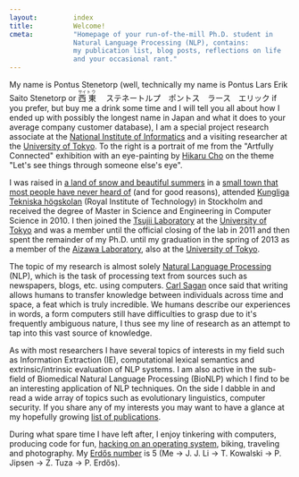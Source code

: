 ```yaml
---
layout:         index
title:          Welcome!
cmeta:          "Homepage of your run-of-the-mill Ph.D. student in
                Natural Language Processing (NLP), contains:
                my publication list, blog posts, reflections on life
                and your occasional rant."
---
```


My name is Pontus Stenetorp (well, technically my name is Pontus Lars Erik
Saito Stenetorp or
<ruby>
    <rb>西</rb><rp>(</rp><rt>サイ</rt><rp>)</rp>
    <rb>東</rb><rp>(</rp><rt>トウ</rt><rp>)</rp>
</ruby>　ステネートルプ　ポントス　ラース　エリック
if you prefer, but buy me a drink some time and I will tell you all about how
I ended up with possibly the longest name in Japan and what it does to your
average company customer database), I am a special project research associate
at the [National Institute of Informatics][nii] and a visiting researcher at
the [University of Tokyo][todai].
To the right is a portrait of me from the "Artfully Connected" exhibition with
an eye-painting by [Hikaru Cho][cho] on the theme "Let's see things through
someone else's eye".

I was raised in [a land of snow and beautiful summers][sweden] in a [small
town that most people have never heard of][lindesberg] (and for good reasons),
attended [Kungliga Tekniska högskolan][kth] (Royal Institute of Technology) in
Stockholm and received the degree of Master in Science and Engineering in
Computer Science in 2010.
I then joined the [Tsujii Laboratory][tsujii] at the [University of
Tokyo][todai] and was a member until the official closing of the lab in 2011
and then spent the remainder of my Ph.D. until my graduation in the spring of
2013 as a member of the [Aizawa Laboratory][aizawa], also at the [University
of Tokyo][todai].

The topic of my research is almost solely [Natural Language Processing][nlp]
(NLP), which is the task of processing text from sources such as newspapers,
blogs, etc. using computers.
[Carl Sagan][sagan] once said that writing allows humans to transfer
knowledge between individuals across time and space, a feat which is truly
incredible.
We humans describe our experiences in words, a form computers still have
difficulties to grasp due to it's frequently ambiguous nature, I thus see my
line of research as an attempt to tap into this vast source of knowledge.

As with most researchers I have several topics of interests in my field such
as Information Extraction (IE), computational lexical semantics and
extrinsic/intrinsic evaluation of NLP systems.
I am also active in the sub-field of Biomedical Natural Language Processing
(BioNLP) which I find to be an interesting application of NLP techniques.
On the side I dabble in and read a wide array of topics such as evolutionary
linguistics, computer security.
If you share any of my interests you may want to have a glance at my hopefully
growing [list of publications][publications].

During what spare time I have left after, I enjoy tinkering with computers, producing
code for fun, [hacking on an operating system][freebsd], biking, traveling and
photography. My [Erdős number][erdos] is 5 (Me -> J. J. Li -> T. Kowalski ->
P. Jipsen -> Z. Tuza -> P. Erdős).

[aizawa]:       http://www-al.nii.ac.jp/en/index.html
[cho]:          https://flavors.me/chooosan
[erdos]:        http://en.wikipedia.org/wiki/Erd%C5%91s_number
[freebsd]:      http://www.freebsd.org/
[kth]:          http://www.kth.se/?l=en_UK
[lindesberg]:   http://en.wikipedia.org/wiki/Lindesberg
[nii]:          http://www.nii.ac.jp/en/
[nlp]:          https://en.wikipedia.org/wiki/Natural_language_processing
[publications]: /publications.html
[sagan]:        https://en.wikipedia.org/wiki/Carl_Sagan
[sweden]:       http://en.wikipedia.org/wiki/Sweden
[todai]:        http://www.u-tokyo.ac.jp/index_e.html
[tsujii]:       http://www.nactem.ac.uk/tsujii/
